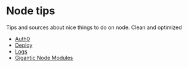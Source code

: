 # Node tips

Tips and sources about nice things to do on node. Clean and optimized

- [Auth0](./auth0.md)
- [Deploy](./deploy.md)
- [Logs](./logs.md)
- [Gigantic Node Modules](./gigantic-node-modules.md)
